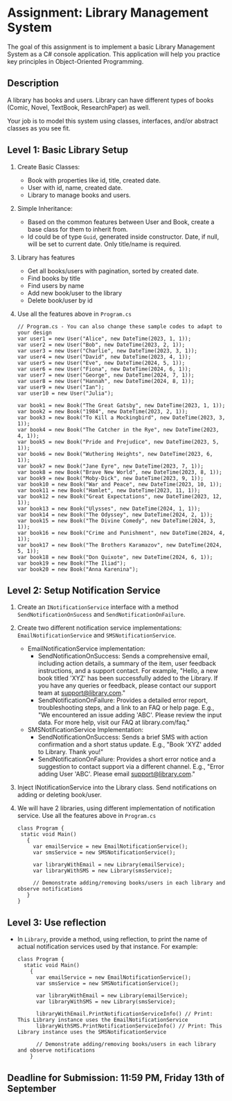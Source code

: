 # Assignment: Library Management System

The goal of this assignment is to implement a basic Library Management System as a C# console application. This application will help you practice key principles in Object-Oriented Programming.

## Description

A library has books and users. Library can have different types of books (Comic, Novel, TextBook, ResearchPaper) as well.

Your job is to model this system using classes, interfaces, and/or abstract classes as you see fit.

## Level 1: Basic Library Setup

1. Create Basic Classes:

   - Book with properties like id, title, created date.
   - User with id, name, created date.
   - Library to manage books and users.

2. Simple Inheritance:

   - Based on the common features between User and Book, create a base class for them to inherit from.
   - Id could be of type `Guid`, generated inside constructor. Date, if null, will be set to current date. Only title/name is required.

3. Library has features

   - Get all books/users with pagination, sorted by created date.
   - Find books by title
   - Find users by name
   - Add new book/user to the library
   - Delete book/user by id

4. Use all the features above in `Program.cs`

   ```
   // Program.cs - You can also change these sample codes to adapt to your design
   var user1 = new User("Alice", new DateTime(2023, 1, 1));
   var user2 = new User("Bob", new DateTime(2023, 2, 1));
   var user3 = new User("Charlie", new DateTime(2023, 3, 1));
   var user4 = new User("David", new DateTime(2023, 4, 1));
   var user5 = new User("Eve", new DateTime(2024, 5, 1));
   var user6 = new User("Fiona", new DateTime(2024, 6, 1));
   var user7 = new User("George", new DateTime(2024, 7, 1));
   var user8 = new User("Hannah", new DateTime(2024, 8, 1));
   var user9 = new User("Ian");
   var user10 = new User("Julia");

   var book1 = new Book("The Great Gatsby", new DateTime(2023, 1, 1));
   var book2 = new Book("1984", new DateTime(2023, 2, 1));
   var book3 = new Book("To Kill a Mockingbird", new DateTime(2023, 3, 1));
   var book4 = new Book("The Catcher in the Rye", new DateTime(2023, 4, 1));
   var book5 = new Book("Pride and Prejudice", new DateTime(2023, 5, 1));
   var book6 = new Book("Wuthering Heights", new DateTime(2023, 6, 1));
   var book7 = new Book("Jane Eyre", new DateTime(2023, 7, 1));
   var book8 = new Book("Brave New World", new DateTime(2023, 8, 1));
   var book9 = new Book("Moby-Dick", new DateTime(2023, 9, 1));
   var book10 = new Book("War and Peace", new DateTime(2023, 10, 1));
   var book11 = new Book("Hamlet", new DateTime(2023, 11, 1));
   var book12 = new Book("Great Expectations", new DateTime(2023, 12, 1));
   var book13 = new Book("Ulysses", new DateTime(2024, 1, 1));
   var book14 = new Book("The Odyssey", new DateTime(2024, 2, 1));
   var book15 = new Book("The Divine Comedy", new DateTime(2024, 3, 1));
   var book16 = new Book("Crime and Punishment", new DateTime(2024, 4, 1));
   var book17 = new Book("The Brothers Karamazov", new DateTime(2024, 5, 1));
   var book18 = new Book("Don Quixote", new DateTime(2024, 6, 1));
   var book19 = new Book("The Iliad");
   var book20 = new Book("Anna Karenina");
   ```

## Level 2: Setup Notification Service

1. Create an `INotificationService` interface with a method `SendNotificationOnSucess` and `SendNotificationOnFailure`.
2. Create two different notification service implementations: `EmailNotificationService` and `SMSNotificationService`.
   - EmailNotificationService implementation:
     - SendNotificationOnSuccess: Sends a comprehensive email, including action details, a summary of the item, user feedback instructions, and a support contact. For example, "Hello, a new book titled 'XYZ' has been successfully added to the Library. If you have any queries or feedback, please contact our support team at support@library.com."
     - SendNotificationOnFailure: Provides a detailed error report, troubleshooting steps, and a link to an FAQ or help page. E.g., "We encountered an issue adding 'ABC'. Please review the input data. For more help, visit our FAQ at library.com/faq."
   - SMSNotificationService Implementation:
     - SendNotificationOnSuccess: Sends a brief SMS with action confirmation and a short status update. E.g., "Book 'XYZ' added to Library. Thank you!"
     - SendNotificationOnFailure: Provides a short error notice and a suggestion to contact support via a different channel. E.g., "Error adding User 'ABC'. Please email support@library.com."
3. Inject INotificationService into the Library class. Send notifications on adding or deleting book/user.
4. We will have 2 libraries, using different implementation of notification service. Use all the features above in `Program.cs`

   ```
   class Program {
    static void Main()
      {
        var emailService = new EmailNotificationService();
        var smsService = new SMSNotificationService();

        var libraryWithEmail = new Library(emailService);
        var libraryWithSMS = new Library(smsService);

        // Demonstrate adding/removing books/users in each library and observe notifications
      }
   }
   ```

## Level 3: Use reflection

- In `Library`, provide a method, using reflection, to print the name of actual notification services used by that instance. For example:

  ```
  class Program {
    static void Main()
      {
        var emailService = new EmailNotificationService();
        var smsService = new SMSNotificationService();

        var libraryWithEmail = new Library(emailService);
        var libraryWithSMS = new Library(smsService);

        libraryWithEmail.PrintNotificationServiceInfo() // Print: This Library instance uses the EmailNotificationService
        libraryWithSMS.PrintNotificationServiceInfo() // Print: This Library instance uses the SMSNotificationService

        // Demonstrate adding/removing books/users in each library and observe notifications
      }
  ```

## Deadline for Submission: 11:59 PM, Friday 13th of September
